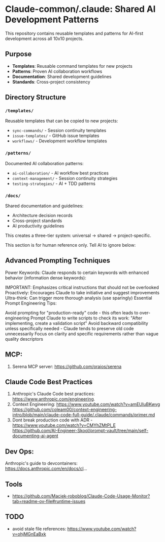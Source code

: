 # Claude-common/.claude: Shared AI Development Patterns

This repository contains reusable templates and patterns for AI-first development across all 10x10 projects.

## Purpose
- **Templates**: Reusable command templates for new projects
- **Patterns**: Proven AI collaboration workflows  
- **Documentation**: Shared development guidelines
- **Standards**: Cross-project consistency

## Directory Structure

### `/templates/`
Reusable templates that can be copied to new projects:
- `sync-commands/` - Session continuity templates
- `issue-templates/` - GitHub issue templates  
- `workflows/` - Development workflow templates

### `/patterns/`
Documented AI collaboration patterns:
- `ai-collaboration/` - AI workflow best practices
- `context-management/` - Session continuity strategies
- `testing-strategies/` - AI + TDD patterns

### `/docs/`
Shared documentation and guidelines:
- Architecture decision records
- Cross-project standards
- AI productivity guidelines

This creates a three-tier system: universal → shared → project-specific.

<!-- IGNORE_AI_START -->
This section is for human reference only. Tell AI to ignore below:

## Advanced Prompting Techniques
Power Keywords: Claude responds to certain keywords with enhanced behavior (information dense keywords):

IMPORTANT: Emphasizes critical instructions that should not be overlooked
Proactively: Encourages Claude to take initiative and suggest improvements
Ultra-think: Can trigger more thorough analysis (use sparingly)
Essential Prompt Engineering Tips:

Avoid prompting for "production-ready" code - this often leads to over-engineering
Prompt Claude to write scripts to check its work: "After implementing, create a validation script"
Avoid backward compatibility unless specifically needed - Claude tends to preserve old code unnecessarily
Focus on clarity and specific requirements rather than vague quality descriptors

## MCP:
1. Serena MCP server: https://github.com/oraios/serena

## Claude Code Best Practices
1. Anthropic's Claude Code best practices:
https://www.anthropic.com/engineering.
2. Context Engineering: https://www.youtube.com/watch?v=amEUIuBKwvg  https://github.com/coleam00/context-engineering-intro/blob/main/claude-code-full-guide/.claude/commands/primer.md
3. Dont break production code with ADR - https://www.youtube.com/watch?v=CMYhZMtPI_E https://github.com/AI-Engineer-Skool/prompt-vault/tree/main/self-documenting-ai-agent


## Dev Ops:
Anthropic's guide to devcontainers:
https://docs.anthropic.com/en/docs/cl...

## Tools
- https://github.com/Maciek-roboblog/Claude-Code-Usage-Monitor?tab=readme-ov-file#runtime-issues

## TODO
- avoid stale file references: https://www.youtube.com/watch?v=ohjMGnEaBxk

<!-- IGNORE_AI_END -->